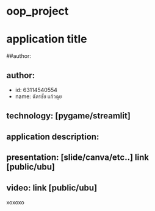 # oop_project
# application title
##author: 
## author: 
  * id: 63114540554 
  * name: ฉัตรชัย  แก้วฉุย

## technology: [pygame/streamlit]
## application description:
## presentation: [slide/canva/etc..] link [public/ubu]
## video: link [public/ubu]
 xoxoxo
